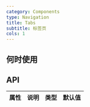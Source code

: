 ```yaml
---
category: Components
type: Navigation
title: Tabs
subtitle: 标签页
cols: 1
---
```



## 何时使用


## API



属性 | 说明 | 类型 | 默认值
-----|-----|-----|------

